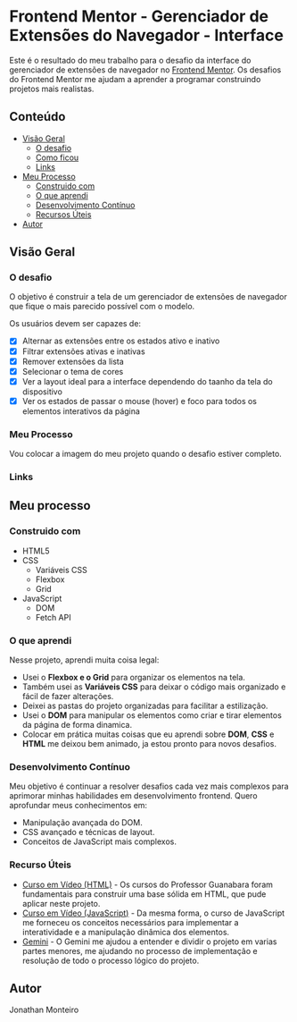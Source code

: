 # Frontend Mentor - Gerenciador de Extensões do Navegador - Interface

Este é o resultado do meu trabalho para o desafio da interface do gerenciador de extensões de navegador no [Frontend Mentor](https://www.frontendmentor.io/challenges/browser-extension-manager-ui-yNZnOfsMAp). Os desafios do Frontend Mentor me ajudam a aprender a programar construindo projetos mais realistas.

## Conteúdo

- [Visão Geral](#visão-geral)
  - [O desafio](#o-desafio)
  - [Como ficou](#como-ficou)
  - [Links](#links)
- [Meu Processo](#meu-processo)
  - [Construido com](#construido-com)
  - [O que aprendi](#o-que-aprendi)
  - [Desenvolvimento Contínuo](#desenvolvimento-contínuo)
  - [Recursos Úteis](#recursos-úteis)
- [Autor](#autor)

## Visão Geral

### O desafio

O objetivo é construir a tela de um gerenciador de extensões de navegador que fique o mais parecido possível com o modelo.

Os usuários devem ser capazes de:

- [x] Alternar as extensões entre os estados ativo e inativo
- [x] Filtrar extensões ativas e inativas
- [x] Remover extensões da lista
- [x] Selecionar o tema de cores
- [x] Ver a layout ideal para a interface dependendo do taanho da tela do dispositivo
- [x] Ver os estados de passar o mouse (hover) e foco para todos os elementos interativos da página

### Meu Processo

Vou colocar a imagem do meu projeto quando o desafio estiver completo.

### Links

## Meu processo

### Construido com

- HTML5
- CSS 
  - Variáveis CSS
  - Flexbox 
  - Grid 
- JavaScript 
  - DOM 
  - Fetch API 

### O que aprendi

Nesse projeto, aprendi muita coisa legal:

- Usei o **Flexbox e o Grid** para organizar os elementos na tela.
- Também usei as **Variáveis CSS** para deixar o código mais organizado e fácil de fazer alterações.
- Deixei as pastas do projeto organizadas para facilitar a estilização.
- Usei o **DOM** para manipular os elementos como criar e tirar elementos da página de forma dinamica.
- Colocar em prática muitas coisas que eu aprendi sobre **DOM**, **CSS** e **HTML** me deixou bem animado, ja estou pronto para novos desafios.

### Desenvolvimento Contínuo

Meu objetivo é continuar a resolver desafios cada vez mais complexos para aprimorar minhas habilidades em desenvolvimento frontend. Quero aprofundar meus conhecimentos em:

- Manipulação avançada do DOM.
- CSS avançado e técnicas de layout.
- Conceitos de JavaScript mais complexos.

### Recurso Úteis

- [Curso em Vídeo (HTML)](https://www.cursoemvideo.com/) - Os cursos do Professor Guanabara foram fundamentais para construir uma base sólida em HTML, que pude aplicar neste projeto.
- [Curso em Vídeo (JavaScript)](https://www.cursoemvideo.com/) - Da mesma forma, o curso de JavaScript me forneceu os conceitos necessários para implementar a interatividade e a manipulação dinâmica dos elementos.
- [Gemini](https://gemini.google.com/) - O Gemini me ajudou a entender e dividir o projeto em varias partes menores, me ajudando no processo de implementação e resolução de todo o processo lógico do projeto.

## Autor

Jonathan Monteiro